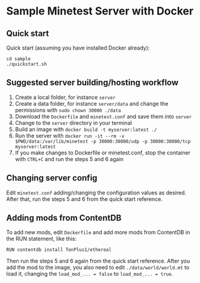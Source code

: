 # Sample Minetest Server with Docker

## Quick start

Quick start (assuming you have installed Docker already):

```
cd sample
./quickstart.sh
```

## Suggested server building/hosting workflow

1. Create a local folder, for instance `server`
2. Create a data folder, for instance `server/data` and change the permissions
   with `sudo chown 30000 ./data`
3. Download the `Dockerfile` and `minetest.conf` and save them into `server`
4. Change to the `server` directory in your terminal
5. Build an image with `docker build -t myserver:latest ./`
6. Run the server with `docker run -it --rm -v $PWD/data:/var/lib/minetest -p
   30000:30000/udp -p 30000:30000/tcp myserver:latest`
7. If you make changes to Dockerfile or minetest.conf, stop the container with
   `CTRL+C` and run the steps 5 and 6 again

## Changing server config

Edit `minetest.conf` adding/changing the configuration values as desired.
After that, run the steps 5 and 6 from the quick start reference.

## Adding mods from ContentDB

To add new mods, edit `Dockerfile` and add more mods from ContentDB in the RUN
statement, like this:

```
RUN contentdb install TenPlus1/ethereal
```

Then run the steps 5 and 6 again from the quick start reference. After you
add the mod to the image, you also need to edit `./data/world/world.mt` to
load it, changing the `load_mod_... = false` to `load_mod_... = true`.
